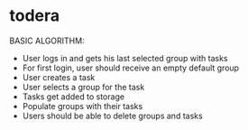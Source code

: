 # todera

BASIC ALGORITHM:
- User logs in and gets his last selected group with tasks
- For first login, user should receive an empty default group
- User creates a task
- User selects a group for the task
- Tasks get added to storage
- Populate groups with their tasks
- Users should be able to delete groups and tasks